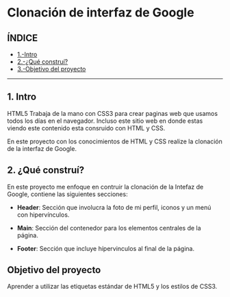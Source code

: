 # Clonación de interfaz de Google

## ÍNDICE

* [1.-Intro](https://github.com/Merari45/clondeinterfazdegoogle/blob/main/README.md#1-intro)
* [2.-¿Qué construí?](https://github.com/Merari45/clondeinterfazdegoogle/blob/main/README.md#2-qu%C3%A9-constru%C3%AD)
* [3.-Objetivo del proyecto](https://github.com/Merari45/clondeinterfazdegoogle/edit/main/README.md#objetivo-del-proyecto)

****

## 1. Intro
HTML5 Trabaja de la mano con CSS3 para crear paginas web que usamos todos los días en el navegador. Incluso este sitio web en donde estas viendo este contenido esta consruido con HTML y CSS.

En este proyecto con los conocimientos de HTML y CSS realize la clonación de la interfaz de Google.

## 2. ¿Qué construí?
En este proyecto me enfoque en contruir la clonación de la Intefaz de Google, contiene las siguientes secciones:

* **Header**: Sección que involucra la foto de mi perfil, iconos y un menú con hipervínculos.

* **Main**: Sección del contenedor para los elementos centrales de la página.

* **Footer**: Sección que incluye hípervinculos al final de la página.

## Objetivo del proyecto
Aprender a utilizar las etiquetas estándar de HTML5 y los estilos de CSS3.
